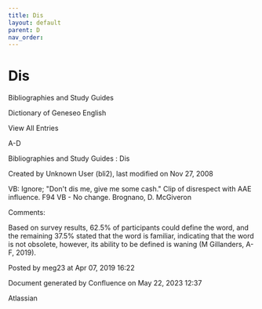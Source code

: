 ```yaml
---
title: Dis
layout: default
parent: D
nav_order:
---
```


# Dis

Bibliographies and Study Guides

Dictionary of Geneseo English

View All Entries

A-D

Bibliographies and Study Guides : Dis

Created by  Unknown User (bli2), last modified on Nov 27, 2008

VB: Ignore; &quot;Don't dis me, give me some cash.&quot; Clip of disrespect with AAE influence. F94 VB - No change. Brognano, D. McGiveron

Comments:

Based on survey results, 62.5% of participants could define the word, and the remaining 37.5% stated that the word is familiar, indicating that the word is not obsolete, however, its ability to be defined is waning (M Gillanders, A-F, 2019).

Posted by meg23 at Apr 07, 2019 16:22

Document generated by Confluence on May 22, 2023 12:37

Atlassian
